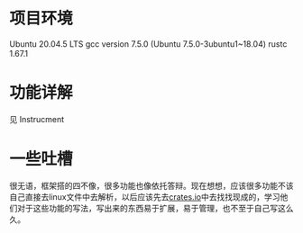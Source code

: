 # 项目环境

Ubuntu 20.04.5 LTS
gcc version 7.5.0 (Ubuntu 7.5.0-3ubuntu1~18.04)
rustc 1.67.1

# 功能详解

见 Instrucment

# 一些吐槽

很无语，框架搭的四不像，很多功能也像依托答辩。现在想想，应该很多功能不该自己直接去linux文件中去解析，以后应该先去[crates.io](https://crates.io/)中去找找现成的，学习他们对于这些功能的写法，写出来的东西易于扩展，易于管理，也不至于自己写这么久。
